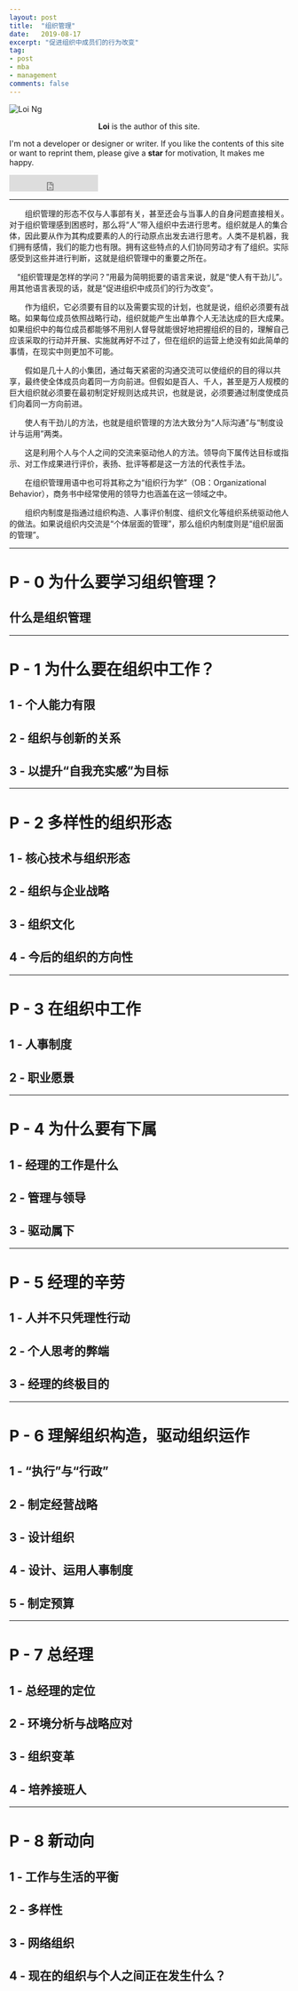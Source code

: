 ```yaml
---
layout: post
title:  "组织管理"
date:   2019-08-17
excerpt: "促进组织中成员们的行为改变"
tag:
- post
- mba
- management
comments: false
---
```


![Loi Ng](https://bossguloi.github.io/assets/img/logo.png)    
    
<center><b>Loi</b> is the author of this site.</center>
     
 I'm not a developer or designer or writer. If you like the contents of this site or want to reprint them, please give a **star** for motivation, It makes me happy.

<iframe src="https://ghbtns.com/github-btn.html?user=bossguloi&repo=bossguloi.github.io&type=star&count=true&size=large" frameborder="0" scrolling="0" width="160px" height="30px"></iframe>    

---

　　组织管理的形态不仅与人事部有关，甚至还会与当事人的自身问题直接相关。对于组织管理感到困惑时，那么将“人”带入组织中去进行思考。组织就是人的集合体，因此要从作为其构成要素的人的行动原点出发去进行思考。人类不是机器，我们拥有感情，我们的能力也有限。拥有这些特点的人们协同劳动才有了组织。实际感受到这些并进行判断，这就是组织管理中的重要之所在。

　“组织管理是怎样的学问？”用最为简明扼要的语言来说，就是“使人有干劲儿”。用其他语言表现的话，就是“促进组织中成员们的行为改变”。

　　作为组织，它必须要有目的以及需要实现的计划，也就是说，组织必须要有战略。如果每位成员依照战略行动，组织就能产生出单靠个人无法达成的巨大成果。如果组织中的每位成员都能够不用别人督导就能很好地把握组织的目的，理解自己应该采取的行动并开展、实施就再好不过了，但在组织的运营上绝没有如此简单的事情，在现实中则更加不可能。

　　假如是几十人的小集团，通过每天紧密的沟通交流可以使组织的目的得以共享，最终使全体成员向着同一方向前进。但假如是百人、千人，甚至是万人规模的巨大组织就必须要在最初制定好规则达成共识，也就是说，必须要通过制度使成员们向着同一方向前进。

　　使人有干劲儿的方法，也就是组织管理的方法大致分为“人际沟通”与“制度设计与运用”两类。

　　这是利用个人与个人之间的交流来驱动他人的方法。领导向下属传达目标或指示、对工作成果进行评价，表扬、批评等都是这一方法的代表性手法。

　　在组织管理用语中也可将其称之为“组织行为学”（OB：Organizational Behavior），商务书中经常使用的领导力也涵盖在这一领域之中。

　　组织内制度是指通过组织构造、人事评价制度、组织文化等组织系统驱动他人的做法。如果说组织内交流是“个体层面的管理”，那么组织内制度则是“组织层面的管理”。

---

# P - 0  为什么要学习组织管理？

## 什么是组织管理

---

# P - 1 为什么要在组织中工作？

## 1 - 个人能力有限

## 2 - 组织与创新的关系

## 3 - 以提升“自我充实感”为目标

---

# P - 2 多样性的组织形态

## 1 - 核心技术与组织形态

## 2 - 组织与企业战略

## 3 - 组织文化

## 4 - 今后的组织的方向性

---

# P - 3 在组织中工作

## 1 - 人事制度

## 2 - 职业愿景

---

# P - 4 为什么要有下属

## 1 - 经理的工作是什么

## 2 - 管理与领导

## 3 - 驱动属下

--- 

# P - 5 经理的辛劳

## 1 - 人并不只凭理性行动

## 2 - 个人思考的弊端

## 3 - 经理的终极目的

---

# P - 6 理解组织构造，驱动组织运作

## 1 - “执行”与“行政”

## 2 - 制定经营战略

## 3 - 设计组织

## 4 - 设计、运用人事制度

## 5 - 制定预算

---

# P - 7 总经理

## 1 - 总经理的定位

## 2 - 环境分析与战略应对

## 3 - 组织变革

## 4 - 培养接班人

---

# P - 8 新动向

## 1 - 工作与生活的平衡

## 2 - 多样性

## 3 - 网络组织

## 4 - 现在的组织与个人之间正在发生什么？
